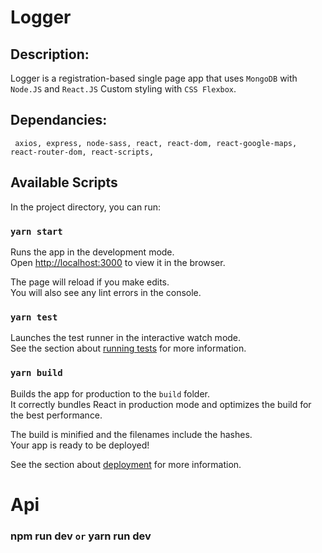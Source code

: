 # Logger

## Description:
Logger is a registration-based single page app that uses `MongoDB` with `Node.JS` and `React.JS` Custom styling with `CSS Flexbox`. 

## Dependancies:
  ` axios,
    express,
    node-sass,
    react,
    react-dom,
    react-google-maps,
    react-router-dom,
    react-scripts,`


## Available Scripts

In the project directory, you can run:

### `yarn start`

Runs the app in the development mode.<br />
Open [http://localhost:3000](http://localhost:3000) to view it in the browser.

The page will reload if you make edits.<br />
You will also see any lint errors in the console.

### `yarn test`

Launches the test runner in the interactive watch mode.<br />
See the section about [running tests](https://facebook.github.io/create-react-app/docs/running-tests) for more information.

### `yarn build`

Builds the app for production to the `build` folder.<br />
It correctly bundles React in production mode and optimizes the build for the best performance.

The build is minified and the filenames include the hashes.<br />
Your app is ready to be deployed!

See the section about [deployment](https://facebook.github.io/create-react-app/docs/deployment) for more information.


# Api

### npm run dev `or` yarn run dev 


